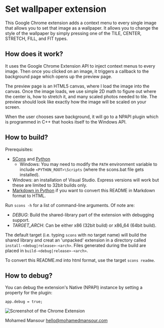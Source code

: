 Set wallpaper extension
=====================================

This Google Chrome extension adds a context menu to every single image that
allows you to set that image as a wallpaper. It allows you to change the style
of the wallpaper by simply pressing one of the TILE, CENTER, STRETCH, FILL, and
FIT types.

How does it work?
----------------
It uses the Google Chrome Extension API to inject context menus to every image.
Then once you clicked on an image, it triggers a callback to the background
page which opens up the preview page.

The preview page is an HTML5 canvas, where I load the image into the canvas.
Once the image loads, we use simple 2D math to figure out where the center is,
how to stretch it, and many scaled photos needed to tile. The preview should
look like exactly how the image will be scaled on your screen.

When the user chooses save background, it will go to a NPAPI plugin which is
programmed in C++ that hooks itself to the Windows API.

How to build?
-------------
Prerequisites:

* [SCons](http://www.scons.org/) and [Python](http://python.org/)
    * Windows: You may need to modify the `PATH` environment variable to include 
      `<PYTHON_ROOT>\Scripts` (where the scons.bat file gets installed).
* Windows: an installation of Visual Studio. Express versions will work but
  these are limited to 32bit builds only.
* [Markdown in Python](http://www.freewisdom.org/projects/python-markdown) if
  you want to convert this README in Markdown format to HTML.


Run `scons -h` for a list of command-line arguments. Of note are:

* *DEBUG*: Build the shared-library part of the extension with debugging
  support.
* *TARGET_ARCH*: Can be either x86 (32bit build) or x86_64 (64bit build).


The default target (i.e. typing `scons` with no target name) will build the
shared library and creat an 'unpacked' extension in a directory called
`install-<debug|release>-<arch>`. Files generated during the build are placed in
`build-<debug|release>-<arch>`.

To convert this README.md into html format, use the target `scons readme`.

How to debug?
-------------
You can debug the extension's Native (NPAPI) instance by setting a property 
for the plugin:
 
    app.debug = true;

![Screenshot of the Chrome Extension](https://chrome.google.com/extensions/img/ddkmiidlgnkhnfhigdpadkaamogngkin/1288980317.71/screenshot/22002)


Mohamed Mansour hello@mohamedmansour.com
